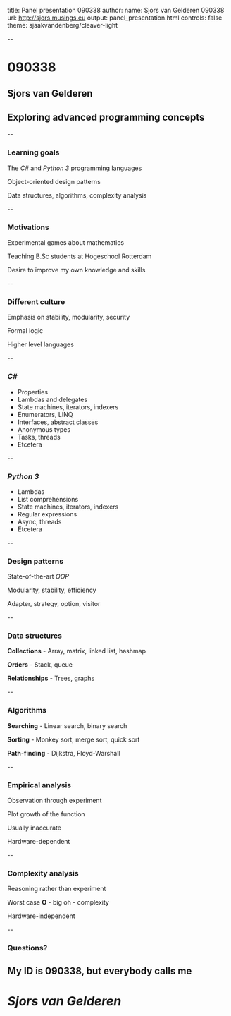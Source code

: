 title: Panel presentation 090338
author:
	name: Sjors van Gelderen 090338
	url: http://sjors.musings.eu
output: panel_presentation.html
controls: false
theme: sjaakvandenberg/cleaver-light


--


# 090338
## Sjors van Gelderen
## Exploring advanced programming concepts


--


###  Learning goals

The *C#* and *Python 3* programming languages

Object-oriented design patterns

Data structures, algorithms, complexity analysis


--


### Motivations

Experimental games about mathematics

Teaching B.Sc students at Hogeschool Rotterdam

Desire to improve my own knowledge and skills


--


### Different culture

Emphasis on stability, modularity, security

Formal logic

Higher level languages


--


### *C#*

* Properties
* Lambdas and delegates
* State machines, iterators, indexers
* Enumerators, LINQ
* Interfaces, abstract classes
* Anonymous types
* Tasks, threads
* Etcetera


--


### *Python 3*

* Lambdas
* List comprehensions
* State machines, iterators, indexers
* Regular expressions
* Async, threads
* Etcetera


--


### Design patterns

State-of-the-art *OOP*  

Modularity, stability, efficiency

Adapter, strategy, option, visitor


--


### Data structures

**Collections** - Array, matrix, linked list, hashmap

**Orders** - Stack, queue

**Relationships** - Trees, graphs


--


### Algorithms

**Searching** - Linear search, binary search

**Sorting** - Monkey sort, merge sort, quick sort

**Path-finding** - Dijkstra, Floyd-Warshall


--


### Empirical analysis

Observation through experiment

Plot growth of the function

Usually inaccurate

Hardware-dependent


--


### Complexity analysis

Reasoning rather than experiment

Worst case **O** - big oh - complexity

Hardware-independent


--


### Questions?

## My ID is **090338**, but everybody calls me
# *Sjors van Gelderen*  
